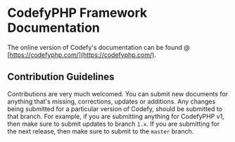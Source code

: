 # CodefyPHP Framework Documentation

The online version of Codefy's documentation can be found @ [https://codefyphp.com/](https://codefyphp.com/).

## Contribution Guidelines

Contributions are very much welcomed. You can submit new documents for anything that's missing, corrections, updates or 
additions. Any changes being submitted for a particular version of Codefy, should be submitted to that branch. 
For example, if you are submitting anything for CodefyPHP v1, then make sure to submit updates to branch `1.x`. If you
are submitting for the next release, then make sure to submit to the `master` branch.